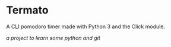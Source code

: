 # Termato

A CLI pomodoro timer made with Python 3 and the Click module.

*a project to learn some python and git*
